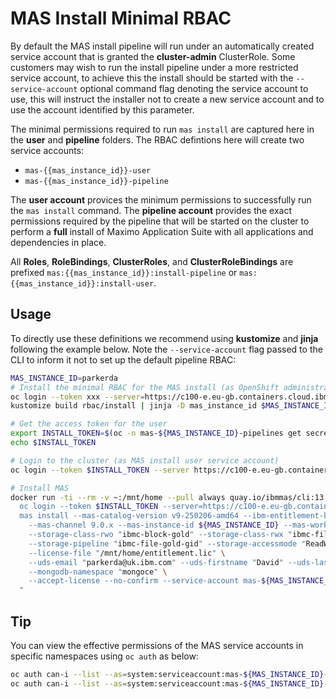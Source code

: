 MAS Install Minimal RBAC
===============================================================================
By default the MAS install pipeline will run under an automatically created service account that is granted the **cluster-admin** ClusterRole.  Some customers may wish to run the install pipeline under a more restricted service account, to achieve this the install should be started with the `--service-account` optional command flag denoting the service account to use, this will instruct the installer not to create a new service account and to use the account identified by this parameter.

The minimal permissions required to run `mas install` are captured here in the **user** and **pipeline** folders.  The RBAC defintions here will create two service accounts:

- `mas-{{mas_instance_id}}-user`
- `mas-{{mas_instance_id}}-pipeline`

The **user account** provices the minimum permissions to successfully run the `mas install` command.  The **pipeline account** provides the exact permissions required by the pipeline that will be started on the cluster to perform a **full** install of Maximo Application Suite with all applications and dependencies in place.

All **Roles**, **RoleBindings**, **ClusterRoles**, and **ClusterRoleBindings** are prefixed `mas:{{mas_instance_id}}:install-pipeline` or `mas:{{mas_instance_id}}:install-user`.


## Usage
To directly use these definitions we recommend using **kustomize** and **jinja** following the example below.  Note the `--service-account` flag passed to the CLI to inform it not to set up the default pipeline RBAC:

```bash
MAS_INSTANCE_ID=parkerda
# Install the minimal RBAC for the MAS install (as OpenShift administrator)
oc login --token xxx --server=https://c100-e.eu-gb.containers.cloud.ibm.com:30516
kustomize build rbac/install | jinja -D mas_instance_id $MAS_INSTANCE_ID | oc apply -f -

# Get the access token for the user
export INSTALL_TOKEN=$(oc -n mas-${MAS_INSTANCE_ID}-pipelines get secret mas-${MAS_INSTANCE_ID}-install-token -o jsonpath="{.data.token}" | base64 -d)
echo $INSTALL_TOKEN

# Login to the cluster (as MAS install user service account)
oc login --token $INSTALL_TOKEN --server https://c100-e.eu-gb.containers.cloud.ibm.com:30516

# Install MAS
docker run -ti --rm -v ~:/mnt/home --pull always quay.io/ibmmas/cli:13.6.0-pre.boeing bash -c "
  oc login --token $INSTALL_TOKEN --server=https://c100-e.eu-gb.containers.cloud.ibm.com:30516 &&
  mas install --mas-catalog-version v9-250206-amd64 --ibm-entitlement-key $IBM_ENTITLEMENT_KEY \
    --mas-channel 9.0.x --mas-instance-id ${MAS_INSTANCE_ID} --mas-workspace-id masdev --mas-workspace-name "My Workspace" \
    --storage-class-rwo "ibmc-block-gold" --storage-class-rwx "ibmc-file-gold-gid" \
    --storage-pipeline "ibmc-file-gold-gid" --storage-accessmode "ReadWriteMany" \
    --license-file "/mnt/home/entitlement.lic" \
    --uds-email "parkerda@uk.ibm.com" --uds-firstname "David" --uds-lastname "Parker" \
    --mongodb-namespace "mongoce" \
    --accept-license --no-confirm --service-account mas-${MAS_INSTANCE_ID}-install-pipeline
  "
```

## Tip
You can view the effective permissions of the MAS service accounts in specific namespaces using `oc auth` as below:

```bash
oc auth can-i --list --as=system:serviceaccount:mas-${MAS_INSTANCE_ID}-pipelines:mas-${MAS_INSTANCE_ID}-install-pipeline -n openshift-marketplace
oc auth can-i --list --as=system:serviceaccount:mas-${MAS_INSTANCE_ID}-pipelines:mas-${MAS_INSTANCE_ID}-install-user -n openshift-marketplace
```